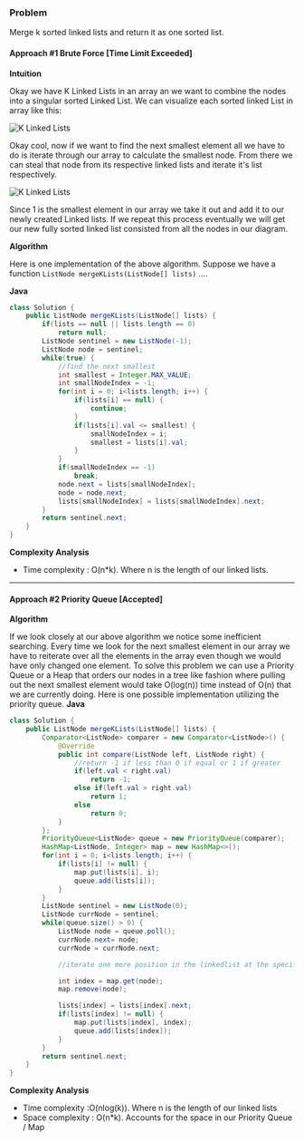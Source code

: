 ### Problem
Merge k sorted linked lists and return it as one sorted list.

#### Approach #1 Brute Force [Time Limit Exceeded]

**Intuition**

Okay we have K Linked Lists in an array an we want to combine the nodes into a singular sorted Linked List. We can visualize each sorted linked List in array like this:

![K Linked Lists](https://i.imgur.com/dmMYdyH.png)

Okay cool, now if we want to find the next smallest element all we have to do is iterate through our array to calculate the smallest node. From there we can steal that node from its respective linked lists and iterate it's list respectively.

![K Linked Lists](http://i.imgur.com/gM4q9YG.png)

Since 1 is the smallest element in our array we take it out and add it to our newly created Linked lists. If we repeat this process eventually we will get our new fully sorted linked list consisted from all the nodes in our diagram.


**Algorithm**

Here is one implementation of the above algorithm. Suppose we have a function `ListNode mergeKLists(ListNode[] lists)` ....

**Java**

```java
class Solution {
    public ListNode mergeKLists(ListNode[] lists) {
        if(lists == null || lists.length == 0)
            return null;
        ListNode sentinel = new ListNode(-1);
        ListNode node = sentinel;
        while(true) {
            //find the next smallest
            int smallest = Integer.MAX_VALUE;
            int smallNodeIndex = -1;
            for(int i = 0; i<lists.length; i++) {
                if(lists[i] == null) {
                    continue;
                }
                if(lists[i].val <= smallest) {
                    smallNodeIndex = i;
                    smallest = lists[i].val;
                }
            }
            if(smallNodeIndex == -1)
                break;
            node.next = lists[smallNodeIndex];
            node = node.next;
            lists[smallNodeIndex] = lists[smallNodeIndex].next;
        }
        return sentinel.next;
    }
}
```

**Complexity Analysis**

* Time complexity : O(n*k). Where n is the length of our linked lists.

---
#### Approach #2 Priority Queue [Accepted]

**Algorithm**

If we look closely at our above algorithm we notice some inefficient searching. Every time we look for the next smallest element in our array we have to reiterate over all the elements in the array even though we would have only changed one element. To solve this problem we can use a Priority Queue or a Heap that orders our nodes in a tree like fashion where pulling out the next smallest element would take O(log(n)) time instead of O(n) that we are currently doing.
Here is one possible implementation utilizing the priority queue.
**Java**

```java
class Solution {
    public ListNode mergeKLists(ListNode[] lists) {
        Comparator<ListNode> comparer = new Comparator<ListNode>() {
		    @Override
		    public int compare(ListNode left, ListNode right) {
                //return -1 if less than 0 if equal or 1 if greater
                if(left.val < right.val)
                    return -1;
                else if(left.val > right.val)
                    return 1;
                else
                    return 0;
		    }
		};
        PriorityQueue<ListNode> queue = new PriorityQueue(comparer);
        HashMap<ListNode, Integer> map = new HashMap<>();
        for(int i = 0; i<lists.length; i++) {
            if(lists[i] != null) {
                map.put(lists[i], i);
                queue.add(lists[i]);
            }
        }
        ListNode sentinel = new ListNode(0);
        ListNode currNode = sentinel;
        while(queue.size() > 0) {
            ListNode node = queue.poll();
            currNode.next= node;
            currNode = currNode.next;

            //iterate one more position in the linkedlist at the specific index and add the new node to the Queue

            int index = map.get(node);
            map.remove(node);

            lists[index] = lists[index].next;
            if(lists[index] != null) {
                map.put(lists[index], index);
                queue.add(lists[index]);
            }
        }
        return sentinel.next;
    }
}
```

**Complexity Analysis**

* Time complexity :O(nlog(k)). Where n is the length of our linked lists
* Space complexity : O(n*k). Accounts for the space in our Priority Queue / Map
